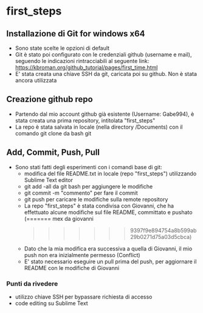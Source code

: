 # first_steps

## Installazione di Git for windows x64

- Sono state scelte le opzioni di default
- Git è stato poi configurato con le credenziali github (username e mail), seguendo le indicazioni rintracciabili al seguente link:
  https://kbroman.org/github_tutorial/pages/first_time.html
- E' stata creata una chiave SSH da git, caricata poi su github. Non è stata ancora utilizzata

## Creazione github repo

- Partendo dal mio account github già esistente (Username: Gabe994), è stata creata una prima repository, intitolata
  "first_steps"
- La repo è stata salvata in locale (nella directory /Documents) con il comando git clone da bash git

## Add, Commit, Push, Pull

- Sono stati fatti degli esperimenti con i comandi base di git:
  - modifica del file README.txt in locale (repo "first_steps") utilizzando Sublime Text editor
  - git add -all da git bash per aggiungere le modifiche
  - git commit -m "commento" per fare il commit
  - git push per caricare le modifiche sulla remote repository
  - La repo "first_steps" è stata condivisa con Giovanni, che ha effettuato alcune modifiche sul file README, committato e pushato
    (=======
	 mex da giovanni
	>>>>>>> 9397f9e894754a8b599ab29b0271d75a03d5cbca)
  - Dato che la mia modifica era successiva a quella di Giovanni, il mio push non era inizialmente permesso (Conflict)
  - E' stato necessario eseguire un pull prima del push, per aggiornare il README con le modifiche di Giovanni

### Punti da rivedere
- utilizzo chiave SSH per bypassare richiesta di accesso
- code editing su Sublime Text  




